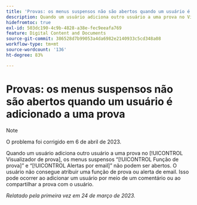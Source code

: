 ```yaml
---
title: 'Provas: os menus suspensos não são abertos quando um usuário é adicionado a uma prova'
description: Quando um usuário adiciona outro usuário a uma prova no Visualizador de provas, as listas suspensas Função de prova e Alertas de email não podem abrir. O usuário não consegue atribuir uma função de prova ou alerta de email. Isso pode ocorrer ao adicionar um usuário por meio de um comentário ou ao compartilhar a prova com o usuário.
hidefromtoc: true
exl-id: 503dc190-4c9b-4828-a38e-fec9eeafa769
feature: Digital Content and Documents
source-git-commit: 386528d7b99053a4da6982e2140933c5cd348a08
workflow-type: tm+mt
source-wordcount: '136'
ht-degree: 83%

---
```


# Provas: os menus suspensos não são abertos quando um usuário é adicionado a uma prova

>[!NOTE]
>
>O problema foi corrigido em 6 de abril de 2023.

<!--This article is on WF and WFP TOCs-->

Quando um usuário adiciona outro usuário a uma prova no [!UICONTROL Visualizador de prova], os menus suspensos “[!UICONTROL Função de prova]” e “[!UICONTROL Alertas por email]” não podem ser abertos. O usuário não consegue atribuir uma função de prova ou alerta de email. Isso pode ocorrer ao adicionar um usuário por meio de um comentário ou ao compartilhar a prova com o usuário.

_Relatado pela primeira vez em 24 de março de 2023._
